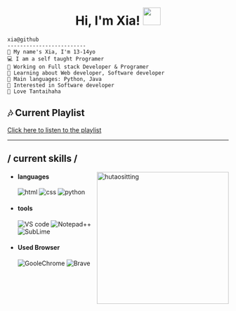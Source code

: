 <h1 align="center">
Hi, I'm Xia!   <img src="#NoImage" height="40px">
</h1>


```
xia@github
-------------------------
👋 My name's Xia, I'm 13-14yo
💻 I am a self taught Programer
🔭 Working on Full stack Developer & Programer
🌱 Learning about Web developer, Software developer
🌟 Main languages: Python, Java
🚩 Interested in Software developer
🎵 Love Tantaihaha

```
## 🎶 Current Playlist

[Click here to listen to the playlist](https://music.apple.com/th/playlist/favv/pl.u-qxylEyxC3a5g1K9)
<hr>

<h2> / current skills / </h2>
<img align="right" width="300"alt="hutaositting" src="https://github.com/xiaLynx/xiaLynx/blob/main/%F0%93%85%B0%20H%E1%B4%9C%20T%E1%B4%80%E1%B4%8F%20W%E1%B4%80%CA%9F%CA%9F%E1%B4%98%E1%B4%80%E1%B4%98%E1%B4%87%CA%80%20%F0%9F%A4%8D%F0%9F%92%A6%E2%99%95%EF%B8%8E.jpg"/>

- <h4> languages </h4>
  <img src = "https://img.shields.io/badge/HTML5-E34F26?style=for-the-badge&logo=html5&logoColor=white" alt = "html" />
  <img src = "https://img.shields.io/badge/CSS3-1572B6?style=for-the-badge&logo=css3&logoColor=white" alt = "css" />
  <img src="https://img.shields.io/badge/Python-blue.svg?style=for-the-badge&logo=python&logoColor=white" alt="python">
   
- <h4> tools</h4>
   <img src = "https://img.shields.io/badge/Visual%20Studio%20Code-0078d7.svg?style=for-the-badge&logo=visual-studio-code&logoColor=white" alt = "VS code" />
   <img src="https://img.shields.io/badge/Notepad-%2B%2B?style=for-the-badge&logo=notepadplusplus&logoColor=white" alt="Notepad++">
   <img src="https://img.shields.io/badge/sublime-text?style=for-the-badge&logo=sublimetext&logoColor=white" alt="SubLime" >

- <h4> Used Browser </h4>
   <img src="https://img.shields.io/badge/google-chrome?style=for-the-badge&logo=googlechrome&logoColor=white" alt="GooleChrome">
   <img src="https://img.shields.io/badge/brave-browser?style=for-the-badge&logo=brave&logoColor=white" alt="Brave">





   
<!---
xiaLynx/xiaLynx is a ✨ special ✨ repository because its `README.md` (this file) appears on your GitHub profile.
You can click the Preview link to take a look at your changes.
--->
